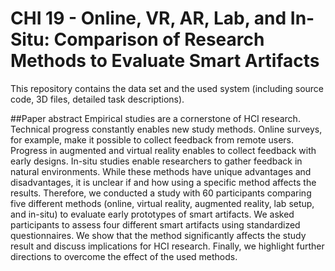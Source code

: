 # CHI 19 - Online, VR, AR, Lab, and In-Situ: Comparison of Research Methods to Evaluate Smart Artifacts
This repository contains the  data set and the used system (including source code, 3D files, detailed task descriptions).

##Paper abstract
Empirical studies are a cornerstone of HCI research. Technical progress constantly enables new study methods. Online surveys, for example, make it possible to collect feedback from remote users. Progress in augmented and virtual reality enables to collect feedback with early designs. In-situ studies enable researchers to gather feedback in natural environments.
While these methods have unique advantages and disadvantages, it is unclear if and how using a specific method affects the results. Therefore, we conducted a study with 60 participants comparing five different methods (online, virtual reality, augmented reality, lab setup, and in-situ) to evaluate early prototypes of smart artifacts. We asked participants to assess four different smart artifacts using standardized questionnaires. 
We show that the method significantly affects the study result and discuss implications for HCI research. Finally, we highlight further directions to overcome the effect of the used methods.

